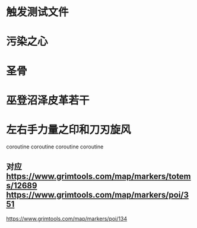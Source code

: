 # 触发测试文件

# 污染之心
# 圣骨
# 巫登沼泽皮革若干
# 左右手力量之印和刀刃旋风

coroutine coroutine
coroutine coroutine

对应
https://www.grimtools.com/map/markers/totems/12689
https://www.grimtools.com/map/markers/poi/351
---

https://www.grimtools.com/map/markers/poi/134